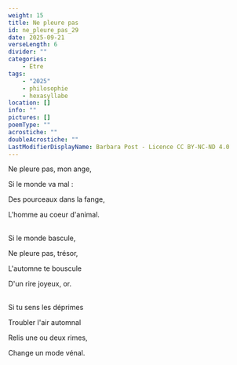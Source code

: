 ```yaml
---
weight: 15
title: Ne pleure pas
id: ne_pleure_pas_29
date: 2025-09-21
verseLength: 6
divider: ""
categories:
    - Etre
tags:
    - "2025"
    - philosophie
    - hexasyllabe
location: []
info: ""
pictures: []
poemType: ""
acrostiche: ""
doubleAcrostiche: ""
LastModifierDisplayName: Barbara Post - Licence CC BY-NC-ND 4.0
---
```

Ne pleure pas, mon ange,

Si le monde va mal :

Des pourceaux dans la fange,

L'homme au coeur d'animal.

 \
Si le monde bascule,

Ne pleure pas, trésor,

L'automne te bouscule

D'un rire joyeux, or.

 \
Si tu sens les déprimes

Troubler l'air automnal

Relis une ou deux rimes,

Change un mode vénal.
